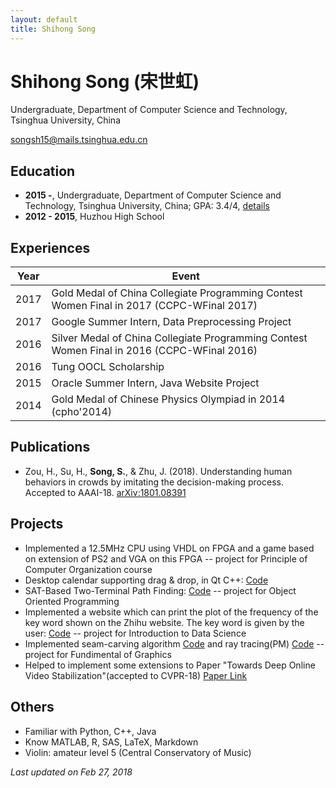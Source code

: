 ```yaml
---
layout: default
title: Shihong Song
---
```


# Shihong Song (宋世虹)

Undergraduate, Department of Computer Science and Technology, Tsinghua University, China

[songsh15@mails.tsinghua.edu.cn](mailto:songsh15@mails.tsinghua.edu.cn)

## Education
 
* **2015 -**, Undergraduate, Department of Computer Science and Technology, Tsinghua University, China; GPA: 3.4/4, [details](courses.html)
* **2012 - 2015**, Huzhou High School

## Experiences

|Year|Event|
|-|-|
|2017|Gold Medal of China Collegiate Programming Contest Women Final in 2017 (CCPC-WFinal 2017)|
|2017|Google Summer Intern, Data Preprocessing Project|
|2016|Silver Medal of China Collegiate Programming Contest Women Final in 2016 (CCPC-WFinal 2016)|
|2016|Tung OOCL Scholarship|
|2015|Oracle Summer Intern, Java Website Project|
|2014|Gold Medal of Chinese Physics Olympiad in 2014 (cpho'2014)|

## Publications

* Zou, H., Su, H., **Song, S.**, & Zhu, J. (2018). Understanding human behaviors in crowds by imitating the decision-making process. Accepted to AAAI-18. [arXiv:1801.08391](https://arxiv.org/abs/1801.08391)

## Projects

* Implemented a 12.5MHz CPU using VHDL on FPGA and a game based on extension of PS2 and VGA on this FPGA -- project for Principle of Computer Organization course
* Desktop calendar supporting drag & drop, in Qt C++: [Code](https://github.com/songshshshsh/QtMyCalendar)
* SAT-Based Two-Terminal Path Finding: [Code](https://github.com/songshshshsh/individual)  -- project for Object Oriented Programming
* Implemented a website which can print the plot of the frequency of the key word shown on the Zhihu website. The key word is given by the user: [Code](https://github.com/wmyw96/Zhihu-Trump) -- project for Introduction to Data Science
* Implemented seam-carving algorithm [Code](https://github.com/songshshshsh/seam-carving) and ray tracing(PM) [Code](https://github.com/songshshshsh/RayTracing)  -- project for Fundimental of Graphics
* Helped to implement some extensions to Paper "Towards Deep Online Video Stabilization"(accepted to CVPR-18) [Paper Link](https://arxiv.org/abs/1802.08091)

## Others

* Familiar with Python, C++, Java
* Know MATLAB, R, SAS, LaTeX, Markdown
* Violin: amateur level 5 (Central Conservatory of Music)

*Last updated on Feb 27, 2018*
